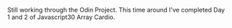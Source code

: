 Still working through the Odin Project. This time around I've completed Day 1 and 2 of Javascript30 Array Cardio.